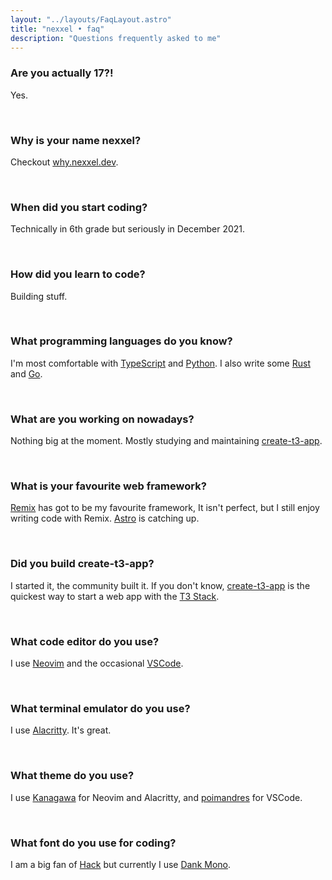 ```yaml
---
layout: "../layouts/FaqLayout.astro"
title: "nexxel • faq"
description: "Questions frequently asked to me"
---
```


### Are you actually 17?!

Yes.

<br />

### Why is your name nexxel?

Checkout [why.nexxel.dev](https://why.nexxel.dev/).

<br />

### When did you start coding?

Technically in 6th grade but seriously in December 2021.

<br />

### How did you learn to code?

Building stuff.

<br />

### What programming languages do you know?

I'm most comfortable with [TypeScript](https://typescriptlang.org/) and [Python](https://python.org/). I also write some [Rust](https://rust-lang.org/) and [Go](https://go.dev/).

<br />

### What are you working on nowadays?

Nothing big at the moment. Mostly studying and maintaining [create-t3-app](https://github.com/t3-oss/create-t3-app/).

<br />

### What is your favourite web framework?

[Remix](https://remix.run/) has got to be my favourite framework, It isn't perfect, but I still enjoy writing code with Remix. [Astro](https://astro.build/) is catching up.

<br />

### Did you build create-t3-app?

I started it, the community built it. If you don't know, [create-t3-app](https://github.com/t3-oss/create-t3-app/) is the quickest way to start a web app with the [T3 Stack](https://init.tips/).

<br />

### What code editor do you use?

I use [Neovim](https://neovim.io/) and the occasional [VSCode](https://code.visualstudio.com/).

<br />

### What terminal emulator do you use?

I use [Alacritty](https://alacritty.org/). It's great.

<br />


### What theme do you use?

I use [Kanagawa](https://github.com/rebelot/kanagawa.nvim/) for Neovim and Alacritty, and [poimandres](https://marketplace.visualstudio.com/items?itemName=pmndrs.pmndrs/) for VSCode.

<br />


### What font do you use for coding?

I am a big fan of [Hack](https://github.com/source-foundry/Hack) but currently I use [Dank Mono](https://dank.sh/).

<br />